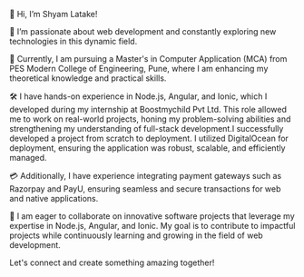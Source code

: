 👋 Hi, I’m Shyam Latake!

👀 I’m passionate about web development and constantly exploring new technologies in this dynamic field.

🌱 Currently, I am pursuing a Master's in Computer Application (MCA) from PES Modern College of Engineering, Pune, where I am enhancing my theoretical knowledge and practical skills.

🛠️  I have hands-on experience in Node.js, Angular, and Ionic, which I developed during my internship at Boostmychild Pvt Ltd. This role allowed me to work on real-world projects, honing my problem-solving abilities and strengthening my understanding of full-stack development.I successfully developed a project from scratch to deployment. I utilized DigitalOcean for deployment, ensuring the application was robust, scalable, and efficiently managed.

💳 Additionally, I have experience integrating payment gateways such as Razorpay and PayU, ensuring seamless and secure transactions for web and native applications.

💞️ I am eager to collaborate on innovative software projects that leverage my expertise in Node.js, Angular, and Ionic. My goal is to contribute to impactful projects while continuously learning and growing in the field of web development.

Let's connect and create something amazing together!


<!---
ShyamLatake/ShyamLatake is a ✨ special ✨ repository because its `README.md` (this file) appears on your GitHub profile.
You can click the Preview link to take a look at your changes.
--->

